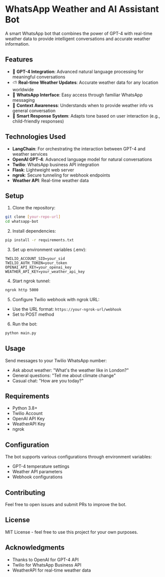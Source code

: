 # WhatsApp Weather and AI Assistant Bot

A smart WhatsApp bot that combines the power of GPT-4 with real-time weather data to provide intelligent conversations and accurate weather information.

## Features

- 🤖 **GPT-4 Integration**: Advanced natural language processing for meaningful conversations
- ⛅ **Real-time Weather Updates**: Accurate weather data for any location worldwide
- 📱 **WhatsApp Interface**: Easy access through familiar WhatsApp messaging
- 🔄 **Context Awareness**: Understands when to provide weather info vs general conversation
- 🎯 **Smart Response System**: Adapts tone based on user interaction (e.g., child-friendly responses)

## Technologies Used

- **LangChain**: For orchestrating the interaction between GPT-4 and weather services
- **OpenAI GPT-4**: Advanced language model for natural conversations
- **Twilio**: WhatsApp business API integration
- **Flask**: Lightweight web server
- **ngrok**: Secure tunneling for webhook endpoints
- **Weather API**: Real-time weather data

## Setup

1. Clone the repository:
```bash
git clone [your-repo-url]
cd whatsapp-bot
```

2. Install dependencies:
```bash
pip install -r requirements.txt
```

3. Set up environment variables (.env):
```env
TWILIO_ACCOUNT_SID=your_sid
TWILIO_AUTH_TOKEN=your_token
OPENAI_API_KEY=your_openai_key
WEATHER_API_KEY=your_weather_api_key
```

4. Start ngrok tunnel:
```bash
ngrok http 5000
```

5. Configure Twilio webhook with ngrok URL:
- Use the URL format: `https://your-ngrok-url/webhook`
- Set to POST method

6. Run the bot:
```bash
python main.py
```

## Usage

Send messages to your Twilio WhatsApp number:
- Ask about weather: "What's the weather like in London?"
- General questions: "Tell me about climate change"
- Casual chat: "How are you today?"

## Requirements

- Python 3.8+
- Twilio Account
- OpenAI API Key
- WeatherAPI Key
- ngrok

## Configuration

The bot supports various configurations through environment variables:
- GPT-4 temperature settings
- Weather API parameters
- Webhook configurations

## Contributing

Feel free to open issues and submit PRs to improve the bot.

## License

MIT License - feel free to use this project for your own purposes.

## Acknowledgments

- Thanks to OpenAI for GPT-4 API
- Twilio for WhatsApp Business API
- WeatherAPI for real-time weather data
